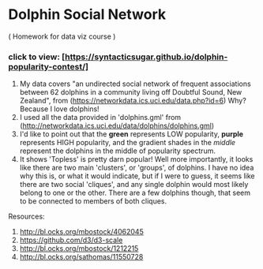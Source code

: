 # Dolphin Social Network
( Homework for data viz course )

### click to view: [https://syntacticsugar.github.io/dolphin-popularity-contest/]

1. My data covers "an undirected social network of frequent associations between 62 dolphins in a community living off Doubtful Sound, New Zealand", from (https://networkdata.ics.uci.edu/data.php?id=6)  Why?  Because I love dolphins!
1. I used all the data provided in 'dolphins.gml' from (http://networkdata.ics.uci.edu/data/dolphins/dolphins.gml)
1. I'd like to point out that the **green** represents LOW popularity, **purple** represents HIGH popularity, and the gradient shades in the *middle* represent the dolphins in the middle of popularity spectrum.
1. It shows 'Topless' is pretty darn popular!  Well more importantly, it looks like there are two main 'clusters', or 'groups', of dolphins.  I have no idea why this is, or what it would indicate, but if I were to guess, it seems like there are two social 'cliques', and any single dolphin would most likely belong to one or the other.  There are a few dolphins though, that seem to be connected to members of both cliques.

Resources:
1. http://bl.ocks.org/mbostock/4062045
1. https://github.com/d3/d3-scale
1. http://bl.ocks.org/mbostock/1212215
1. http://bl.ocks.org/sathomas/11550728
